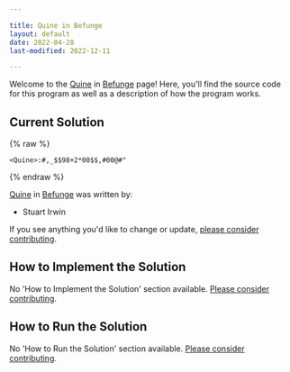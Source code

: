 ```yaml
---

title: Quine in Befunge
layout: default
date: 2022-04-28
last-modified: 2022-12-11

---
```


Welcome to the [Quine](https://sampleprograms.io/projects/quine) in [Befunge](https://sampleprograms.io/languages/befunge) page! Here, you'll find the source code for this program as well as a description of how the program works.

## Current Solution

{% raw %}

```befunge
<Quine>:#,_$$98+2*00$$,#00@#"
```

{% endraw %}

[Quine](https://sampleprograms.io/projects/quine) in [Befunge](https://sampleprograms.io/languages/befunge) was written by:

- Stuart Irwin

If you see anything you'd like to change or update, [please consider contributing](https://github.com/TheRenegadeCoder/sample-programs).

## How to Implement the Solution

No 'How to Implement the Solution' section available. [Please consider contributing](https://github.com/TheRenegadeCoder/sample-programs-website).

## How to Run the Solution

No 'How to Run the Solution' section available. [Please consider contributing](https://github.com/TheRenegadeCoder/sample-programs-website).